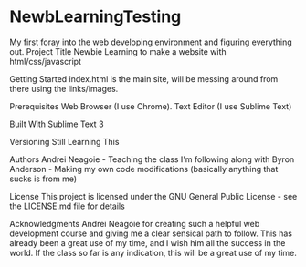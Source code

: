 # NewbLearningTesting
My first foray into the web developing environment and figuring everything out.
Project Title
Newbie Learning to make a website with html/css/javascript

Getting Started
index.html is the main site, will be messing around from there
using the links/images.

Prerequisites
Web Browser (I use Chrome). Text Editor (I use Sublime Text)


Built With
Sublime Text 3

Versioning
Still Learning This

Authors
Andrei Neagoie - Teaching the class I'm following along with
Byron Anderson - Making my own code modifications (basically 
anything that sucks is from me)

License
This project is licensed under the GNU General Public 
License - see the LICENSE.md file for details

Acknowledgments
Andrei Neagoie for creating such a helpful web development course
and giving me a clear sensical path to follow.  This has already
been a great use of my time, and I wish him all the success in
the world.  If the class so far is any indication, this will be a
great use of my time.
